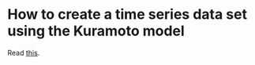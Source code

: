 # How to create a time series data set using the Kuramoto model
Read [this](https://colab.research.google.com/github/clinfo/Kuramoto_Time_Series_Dataset/blob/main/Kuramoto_Model.ipynb).
